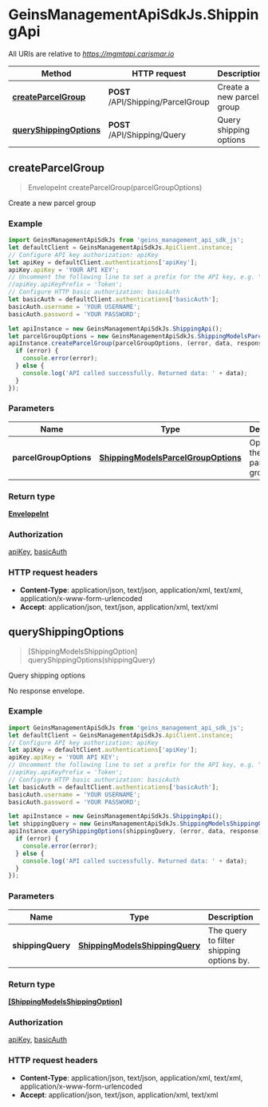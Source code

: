 # GeinsManagementApiSdkJs.ShippingApi

All URIs are relative to *https://mgmtapi.carismar.io*

Method | HTTP request | Description
------------- | ------------- | -------------
[**createParcelGroup**](ShippingApi.md#createParcelGroup) | **POST** /API/Shipping/ParcelGroup | Create a new parcel group
[**queryShippingOptions**](ShippingApi.md#queryShippingOptions) | **POST** /API/Shipping/Query | Query shipping options



## createParcelGroup

> EnvelopeInt createParcelGroup(parcelGroupOptions)

Create a new parcel group

### Example

```javascript
import GeinsManagementApiSdkJs from 'geins_management_api_sdk_js';
let defaultClient = GeinsManagementApiSdkJs.ApiClient.instance;
// Configure API key authorization: apiKey
let apiKey = defaultClient.authentications['apiKey'];
apiKey.apiKey = 'YOUR API KEY';
// Uncomment the following line to set a prefix for the API key, e.g. "Token" (defaults to null)
//apiKey.apiKeyPrefix = 'Token';
// Configure HTTP basic authorization: basicAuth
let basicAuth = defaultClient.authentications['basicAuth'];
basicAuth.username = 'YOUR USERNAME';
basicAuth.password = 'YOUR PASSWORD';

let apiInstance = new GeinsManagementApiSdkJs.ShippingApi();
let parcelGroupOptions = new GeinsManagementApiSdkJs.ShippingModelsParcelGroupOptions(); // ShippingModelsParcelGroupOptions | Options for the new parcel group.
apiInstance.createParcelGroup(parcelGroupOptions, (error, data, response) => {
  if (error) {
    console.error(error);
  } else {
    console.log('API called successfully. Returned data: ' + data);
  }
});
```

### Parameters


Name | Type | Description  | Notes
------------- | ------------- | ------------- | -------------
 **parcelGroupOptions** | [**ShippingModelsParcelGroupOptions**](ShippingModelsParcelGroupOptions.md)| Options for the new parcel group. | 

### Return type

[**EnvelopeInt**](EnvelopeInt.md)

### Authorization

[apiKey](../README.md#apiKey), [basicAuth](../README.md#basicAuth)

### HTTP request headers

- **Content-Type**: application/json, text/json, application/xml, text/xml, application/x-www-form-urlencoded
- **Accept**: application/json, text/json, application/xml, text/xml


## queryShippingOptions

> [ShippingModelsShippingOption] queryShippingOptions(shippingQuery)

Query shipping options

No response envelope.

### Example

```javascript
import GeinsManagementApiSdkJs from 'geins_management_api_sdk_js';
let defaultClient = GeinsManagementApiSdkJs.ApiClient.instance;
// Configure API key authorization: apiKey
let apiKey = defaultClient.authentications['apiKey'];
apiKey.apiKey = 'YOUR API KEY';
// Uncomment the following line to set a prefix for the API key, e.g. "Token" (defaults to null)
//apiKey.apiKeyPrefix = 'Token';
// Configure HTTP basic authorization: basicAuth
let basicAuth = defaultClient.authentications['basicAuth'];
basicAuth.username = 'YOUR USERNAME';
basicAuth.password = 'YOUR PASSWORD';

let apiInstance = new GeinsManagementApiSdkJs.ShippingApi();
let shippingQuery = new GeinsManagementApiSdkJs.ShippingModelsShippingQuery(); // ShippingModelsShippingQuery | The query to filter shipping options by.
apiInstance.queryShippingOptions(shippingQuery, (error, data, response) => {
  if (error) {
    console.error(error);
  } else {
    console.log('API called successfully. Returned data: ' + data);
  }
});
```

### Parameters


Name | Type | Description  | Notes
------------- | ------------- | ------------- | -------------
 **shippingQuery** | [**ShippingModelsShippingQuery**](ShippingModelsShippingQuery.md)| The query to filter shipping options by. | 

### Return type

[**[ShippingModelsShippingOption]**](ShippingModelsShippingOption.md)

### Authorization

[apiKey](../README.md#apiKey), [basicAuth](../README.md#basicAuth)

### HTTP request headers

- **Content-Type**: application/json, text/json, application/xml, text/xml, application/x-www-form-urlencoded
- **Accept**: application/json, text/json, application/xml, text/xml

